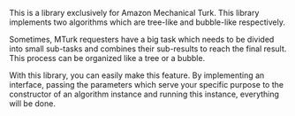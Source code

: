 This is a library exclusively for Amazon Mechanical Turk. This library 
implements two algorithms which are tree-like and bubble-like respectively.

Sometimes, MTurk requesters have a big task which needs to be divided into
small sub-tasks and combines their sub-results to reach the final result.
This process can be organized like a tree or a bubble.

With this library, you can easily make this feature. By implementing an 
interface, passing the parameters which serve your specific purpose to the
constructor of an algorithm instance and running this instance, everything
will be done.
